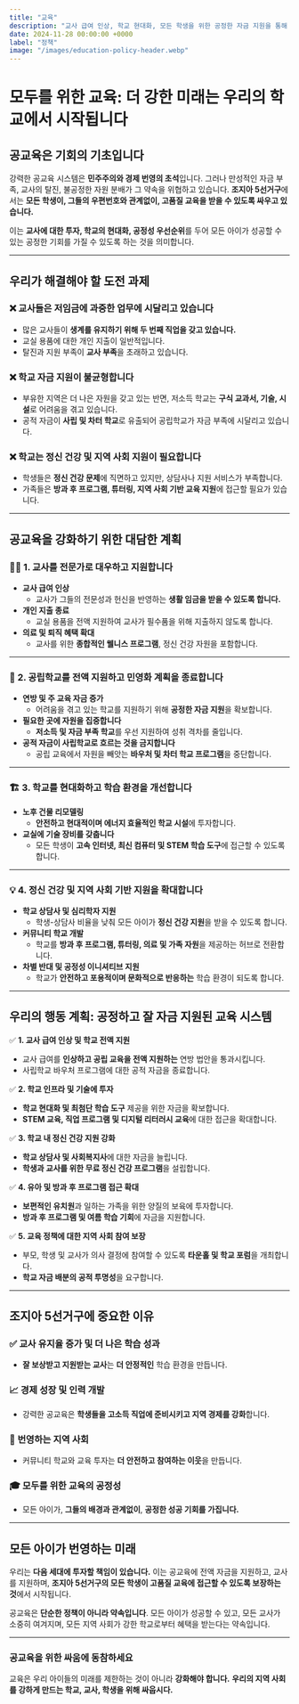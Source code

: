 ```yaml
---
title: "교육"
description: "교사 급여 인상, 학교 현대화, 모든 학생을 위한 공정한 자금 지원을 통해 공교육을 강화합니다."
date: 2024-11-28 00:00:00 +0000
label: "정책"
image: "/images/education-policy-header.webp"
---
```


# **모두를 위한 교육: 더 강한 미래는 우리의 학교에서 시작됩니다**  

## **공교육은 기회의 기초입니다**  

강력한 공교육 시스템은 **민주주의와 경제 번영의 초석**입니다. 그러나 만성적인 자금 부족, 교사의 탈진, 불공정한 자원 분배가 그 약속을 위협하고 있습니다. **조지아 5선거구**에서는 **모든 학생이, 그들의 우편번호와 관계없이, 고품질 교육을 받을 수 있도록 싸우고 있습니다.**  

이는 **교사에 대한 투자, 학교의 현대화, 공정성 우선순위**를 두어 모든 아이가 성공할 수 있는 공정한 기회를 가질 수 있도록 하는 것을 의미합니다.  

---

## **우리가 해결해야 할 도전 과제**  

### ❌ **교사들은 저임금에 과중한 업무에 시달리고 있습니다**  
- 많은 교사들이 **생계를 유지하기 위해 두 번째 직업을 갖고 있습니다.**  
- 교실 용품에 대한 개인 지출이 일반적입니다.  
- 탈진과 지원 부족이 **교사 부족**을 초래하고 있습니다.  

### ❌ **학교 자금 지원이 불균형합니다**  
- 부유한 지역은 더 나은 자원을 갖고 있는 반면, 저소득 학교는 **구식 교과서, 기술, 시설**로 어려움을 겪고 있습니다.  
- 공적 자금이 **사립 및 차터 학교**로 유출되어 공립학교가 자금 부족에 시달리고 있습니다.  

### ❌ **학교는 정신 건강 및 지역 사회 지원이 필요합니다**  
- 학생들은 **정신 건강 문제**에 직면하고 있지만, 상담사나 지원 서비스가 부족합니다.  
- 가족들은 **방과 후 프로그램, 튜터링, 지역 사회 기반 교육 지원**에 접근할 필요가 있습니다.  

---

## **공교육을 강화하기 위한 대담한 계획**  

### 👩‍🏫 **1. 교사를 전문가로 대우하고 지원합니다**  
- **교사 급여 인상**  
  - 교사가 그들의 전문성과 헌신을 반영하는 **생활 임금을 받을 수 있도록 합니다.**  
- **개인 지출 종료**  
  - 교실 용품을 전액 지원하여 교사가 필수품을 위해 지출하지 않도록 합니다.  
- **의료 및 퇴직 혜택 확대**  
  - 교사를 위한 **종합적인 웰니스 프로그램**, 정신 건강 자원을 포함합니다.  

---

### 🏫 **2. 공립학교를 전액 지원하고 민영화 계획을 종료합니다**  
- **연방 및 주 교육 자금 증가**  
  - 어려움을 겪고 있는 학교를 지원하기 위해 **공정한 자금 지원**을 확보합니다.  
- **필요한 곳에 자원을 집중합니다**  
  - **저소득 및 자금 부족 학교**를 우선 지원하여 성취 격차를 줄입니다.  
- **공적 자금이 사립학교로 흐르는 것을 금지합니다**  
  - 공립 교육에서 자원을 빼앗는 **바우처 및 차터 학교 프로그램**을 중단합니다.  

---

### 🏗️ **3. 학교를 현대화하고 학습 환경을 개선합니다**  
- **노후 건물 리모델링**  
  - **안전하고 현대적이며 에너지 효율적인 학교 시설**에 투자합니다.  
- **교실에 기술 장비를 갖춥니다**  
  - 모든 학생이 **고속 인터넷, 최신 컴퓨터 및 STEM 학습 도구**에 접근할 수 있도록 합니다.  

---

### 💡 **4. 정신 건강 및 지역 사회 기반 지원을 확대합니다**  
- **학교 상담사 및 심리학자 지원**  
  - 학생-상담사 비율을 낮춰 모든 아이가 **정신 건강 지원**을 받을 수 있도록 합니다.  
- **커뮤니티 학교 개발**  
  - 학교를 **방과 후 프로그램, 튜터링, 의료 및 가족 자원**을 제공하는 허브로 전환합니다.  
- **차별 반대 및 공정성 이니셔티브 지원**  
  - 학교가 **안전하고 포용적이며 문화적으로 반응하는** 학습 환경이 되도록 합니다.  

---

## **우리의 행동 계획: 공정하고 잘 자금 지원된 교육 시스템**  

✅ **1. 교사 급여 인상 및 학교 전액 지원**  
- 교사 급여를 **인상하고 공립 교육을 전액 지원하는** 연방 법안을 통과시킵니다.  
- 사립학교 바우처 프로그램에 대한 공적 자금을 종료합니다.  

✅ **2. 학교 인프라 및 기술에 투자**  
- **학교 현대화 및 최첨단 학습 도구** 제공을 위한 자금을 확보합니다.  
- **STEM 교육, 직업 프로그램 및 디지털 리터러시 교육**에 대한 접근을 확대합니다.  

✅ **3. 학교 내 정신 건강 지원 강화**  
- **학교 상담사 및 사회복지사**에 대한 자금을 늘립니다.  
- **학생과 교사를 위한 무료 정신 건강 프로그램**을 설립합니다.  

✅ **4. 유아 및 방과 후 프로그램 접근 확대**  
- **보편적인 유치원**과 일하는 가족을 위한 양질의 보육에 투자합니다.  
- **방과 후 프로그램 및 여름 학습 기회**에 자금을 지원합니다.  

✅ **5. 교육 정책에 대한 지역 사회 참여 보장**  
- 부모, 학생 및 교사가 의사 결정에 참여할 수 있도록 **타운홀 및 학교 포럼**을 개최합니다.  
- **학교 자금 배분의 공적 투명성**을 요구합니다.  

---

## **조지아 5선거구에 중요한 이유**  

### ✅ **교사 유지율 증가 및 더 나은 학습 성과**  
- **잘 보상받고 지원받는 교사**는 **더 안정적인** 학습 환경을 만듭니다.  

### 📈 **경제 성장 및 인력 개발**  
- 강력한 공교육은 **학생들을 고소득 직업에 준비시키고 지역 경제를 강화**합니다.  

### 🏡 **번영하는 지역 사회**  
- 커뮤니티 학교와 교육 투자는 **더 안전하고 참여하는 이웃**을 만듭니다.  

### 🎓 **모두를 위한 교육의 공정성**  
- 모든 아이가, **그들의 배경과 관계없이**, **공정한 성공 기회를 가집니다.**  

---

## **모든 아이가 번영하는 미래**  

우리는 **다음 세대에 투자할 책임이 있습니다.** 이는 공교육에 전액 자금을 지원하고, 교사를 지원하며, **조지아 5선거구의 모든 학생이 고품질 교육에 접근할 수 있도록 보장하는 것**에서 시작됩니다.  

공교육은 **단순한 정책이 아니라 약속입니다**. 모든 아이가 성공할 수 있고, 모든 교사가 소중히 여겨지며, 모든 지역 사회가 강한 학교로부터 혜택을 받는다는 약속입니다.  

---

### **공교육을 위한 싸움에 동참하세요**  

교육은 우리 아이들의 미래를 제한하는 것이 아니라 **강화해야 합니다.** **우리의 지역 사회를 강하게 만드는 학교, 교사, 학생을 위해 싸웁시다.**